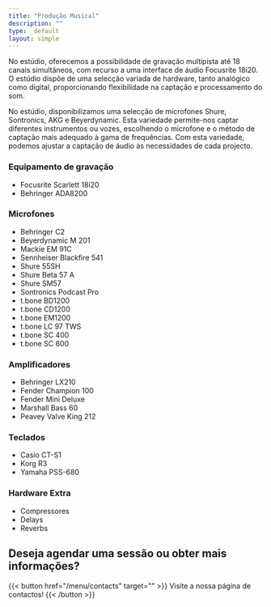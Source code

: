 ```yaml
---
title: "Produção Musical"
description: ""
type: _default
layout: simple
---
```


No estúdio, oferecemos a possibilidade de gravação multipista até 18 canais simultâneos, com recurso a uma interface de áudio Focusrite 18i20.
O estúdio dispõe de uma selecção variada de hardware, tanto analógico como digital, proporcionando flexibilidade na captação e processamento do som.

No estúdio, disponibilizamos uma selecção de microfones Shure, Sontronics, AKG e Beyerdynamic. Esta variedade permite-nos captar diferentes instrumentos ou vozes, escolhendo o microfone e o método de captação mais adequado à gama de frequências. Com esta variedade, podemos ajustar a captação de áudio às necessidades de cada projecto.

### Equipamento de gravação

* Focusrite Scarlett 18i20
* Behringer ADA8200

### Microfones

* Behringer C2
* Beyerdynamic M 201
* Mackie EM 91C
* Sennheiser Blackfire 541
* Shure 55SH
* Shure Beta 57 A
* Shure SM57
* Sontronics Podcast Pro
* t.bone BD1200
* t.bone CD1200
* t.bone EM1200
* t.bone LC 97 TWS
* t.bone SC 400
* t.bone SC 600

### Amplificadores

* Behringer LX210
* Fender Champion 100
* Fender Mini Deluxe
* Marshall Bass 60
* Peavey Valve King 212

### Teclados

* Casio CT-S1
* Korg R3
* Yamaha PSS-680

### Hardware Extra

* Compressores
* Delays
* Reverbs

## Deseja agendar uma sessão ou obter mais informações?

{{< button href="/menu/contacts" target="" >}}
Visite a nossa página de contactos!
{{< /button >}}

